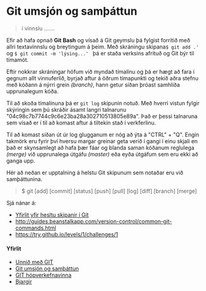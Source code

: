 # Git umsjón og samþáttun

> í vinnslu .......

Efir að hafa opnað **Git Bash** og vísað á Git geymslu þá fylgist forritið með allri textavinnslu og breytingum á þeim. Með skráningu skipana```$ git add .'``` og ```$ git commit -m 'lýsing...' ``` þá er staða verksins afrituð og Git býr til tímamót. 

Eftir nokkrar skráningar höfum við myndað tímalínu og þá er hægt að fara í gegnum allt vinnuferlið, byrjað aftur á öðrum tímapunkti og tekið aðra stefnu með kóðann á nýrri grein _(branch)_, hann getur síðan þróast samhliða upprunalegum kóða. 

Til að skoða tímalínuna þá er ``` git log ``` skipunin notuð. Með hverri vistun fylgir skýringin sem þú skráðir ásamt langri talnarunu "04c98c7b7744c9c6e23ba28a302710513805e89a". Það er þessi talnaruna sem vísað er í til að komast aftur á tiltekin stað í verkferlinu.

Til að komast síðan út úr log glugganum er nóg að ýta á "CTRL" + "Q".
Engin takmörk eru fyrir því hversu margar greinar geta verið í gangi í einu skjali en það er skynsamlegt að hafa þær fáar og blanda saman kóðanum reglulega _(merge)_ við upprunalega útgáfu _(master)_ eða eyða útgáfum sem eru ekki að ganga upp. 

Hér að neðan er upptalning á helstu Git skipunum sem notaðar eru við samþáttunina.

> $ git [add] [commit] [status] [push] [pull] [log] [diff] [branch] [merge]

Sjá nánar á:
* [Yfirlit yfir hesltu skipanir í Git](Lesefni/github-git-cheat-sheet.pdf)
* http://guides.beanstalkapp.com/version-control/common-git-commands.html
* https://try.github.io/levels/1/challenges/1

#### Yfirlit
* [Unnið með GIT](Git.md)
* [Git umsjón og samþáttun](Umsjón.md)
* [GIT hópverkefnavinna](Hópverkefnavinna.md)
* [Bjargir](Bjargir.md)